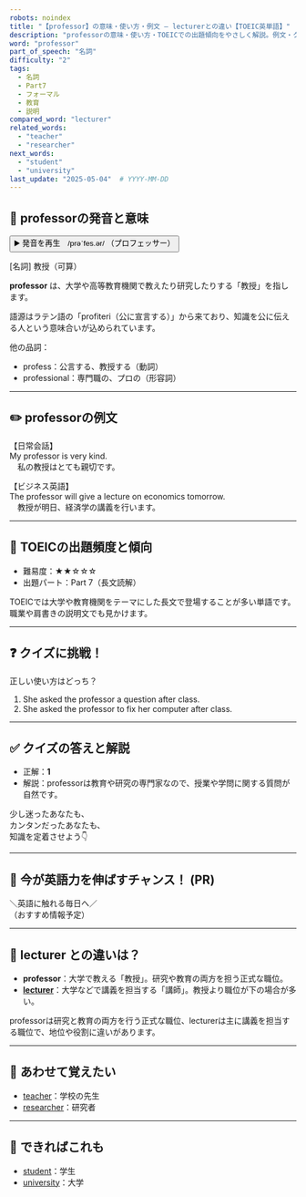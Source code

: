 ```yaml
---
robots: noindex
title: "【professor】の意味・使い方・例文 ― lecturerとの違い【TOEIC英単語】"
description: "professorの意味・使い方・TOEICでの出題傾向をやさしく解説。例文・クイズ付きでlecturerとの違いもわかりやすく学べます。"
word: "professor"
part_of_speech: "名詞"
difficulty: "2"
tags:
  - 名詞
  - Part7
  - フォーマル
  - 教育
  - 説明
compared_word: "lecturer"
related_words:
  - "teacher"
  - "researcher"
next_words:
  - "student"
  - "university"
last_update: "2025-05-04"  # YYYY-MM-DD
---
```


## 🔰 professorの発音と意味

<button class="play-audio" onclick="playTTS('professor')">
  <span class="play-audio-main">
    ▶️ 発音を再生　/prəˈfes.ər/
  </span>
  <span class="play-audio-sub">
    （プロフェッサー）
  </span>
</button>

[名詞] 教授（可算）

**professor** は、大学や高等教育機関で教えたり研究したりする「教授」を指します。

語源はラテン語の「profiteri（公に宣言する）」から来ており、知識を公に伝える人という意味合いが込められています。

他の品詞：  
- profess：公言する、教授する（動詞）
- professional：専門職の、プロの（形容詞）

---

## ✏️ professorの例文

【日常会話】  
My professor is very kind.  
　私の教授はとても親切です。

【ビジネス英語】  
The professor will give a lecture on economics tomorrow.  
　教授が明日、経済学の講義を行います。

---

## 🎯 TOEICの出題頻度と傾向

- 難易度：★★☆☆☆
- 出題パート：Part 7（長文読解）

TOEICでは大学や教育機関をテーマにした長文で登場することが多い単語です。職業や肩書きの説明文でも見かけます。

---

## ❓ クイズに挑戦！

正しい使い方はどっち？

1. She asked the professor a question after class.  
2. She asked the professor to fix her computer after class.

---

## ✅ クイズの答えと解説

- 正解：**1**
- 解説：professorは教育や研究の専門家なので、授業や学問に関する質問が自然です。

少し迷ったあなたも、  
カンタンだったあなたも、  
知識を定着させよう👇️

---

## 🚀 今が英語力を伸ばすチャンス！ (PR)

<div class="info-center">
＼英語に触れる毎日へ／<br>  
（おすすめ情報予定）
</div>

---

## 🤔  lecturer との違いは？

- **professor**：大学で教える「教授」。研究や教育の両方を担う正式な職位。
- **[lecturer](/lecturer)**：大学などで講義を担当する「講師」。教授より職位が下の場合が多い。

professorは研究と教育の両方を行う正式な職位、lecturerは主に講義を担当する職位で、地位や役割に違いがあります。

---

## 🧩 あわせて覚えたい

- [teacher](/teacher)：学校の先生
- [researcher](/researcher)：研究者

---

## 📖 できればこれも

- [student](/student)：学生
- [university](/university)：大学

<!-- cvid: aid10_bid34 -->
